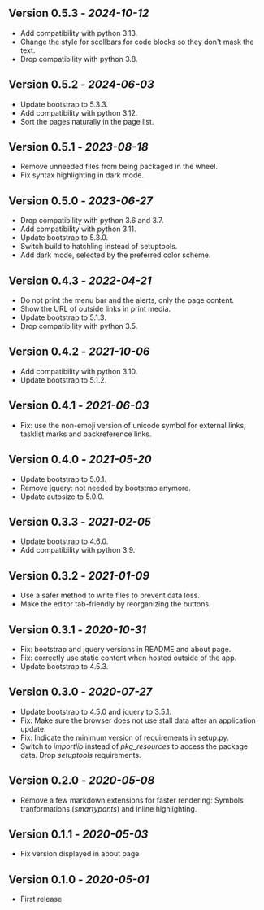 ## Version 0.5.3 - _2024-10-12_

* Add compatibility with python 3.13.
* Change the style for scollbars for code blocks so they don't mask the text.
* Drop compatibility with python 3.8.

## Version 0.5.2 - _2024-06-03_

* Update bootstrap to 5.3.3.
* Add compatibility with python 3.12.
* Sort the pages naturally in the page list.

## Version 0.5.1 - _2023-08-18_

* Remove unneeded files from being packaged in the wheel.
* Fix syntax highlighting in dark mode.

## Version 0.5.0 - _2023-06-27_

* Drop compatibility with python 3.6 and 3.7.
* Add compatibility with python 3.11.
* Update bootstrap to 5.3.0.
* Switch build to hatchling instead of setuptools.
* Add dark mode, selected by the preferred color scheme.

## Version 0.4.3 - _2022-04-21_

* Do not print the menu bar and the alerts, only the page content.
* Show the URL of outside links in print media.
* Update bootstrap to 5.1.3.
* Drop compatibility with python 3.5.

## Version 0.4.2 - _2021-10-06_

* Add compatibility with python 3.10.
* Update bootstrap to 5.1.2.

## Version 0.4.1 - _2021-06-03_

* Fix: use the non-emoji version of unicode symbol for external links,
  tasklist marks and backreference links.

## Version 0.4.0 - _2021-05-20_

* Update bootstrap to 5.0.1.
* Remove jquery: not needed by bootstrap anymore.
* Update autosize to 5.0.0.

## Version 0.3.3 - _2021-02-05_

* Update bootstrap to 4.6.0.
* Add compatibility with python 3.9.

## Version 0.3.2 - _2021-01-09_

* Use a safer method to write files to prevent data loss.
* Make the editor tab-friendly by reorganizing the buttons.

## Version 0.3.1 - _2020-10-31_

* Fix: bootstrap and jquery versions in README and about page.
* Fix: correctly use static content when hosted outside of the app.
* Update bootstrap to 4.5.3.

## Version 0.3.0 - _2020-07-27_

* Update bootstrap to 4.5.0 and jquery to 3.5.1.
* Fix: Make sure the browser does not use stall data after an application
  update.
* Fix: Indicate the minimum version of requirements in setup.py.
* Switch to _importlib_ instead of _pkg_resources_ to access the package data.
  Drop _setuptools_ requirements.

## Version 0.2.0 - _2020-05-08_

* Remove a few markdown extensions for faster rendering: Symbols tranformations
  (_smartypants_) and inline highlighting.

## Version 0.1.1 - _2020-05-03_

* Fix version displayed in about page

## Version 0.1.0 - _2020-05-01_

* First release
